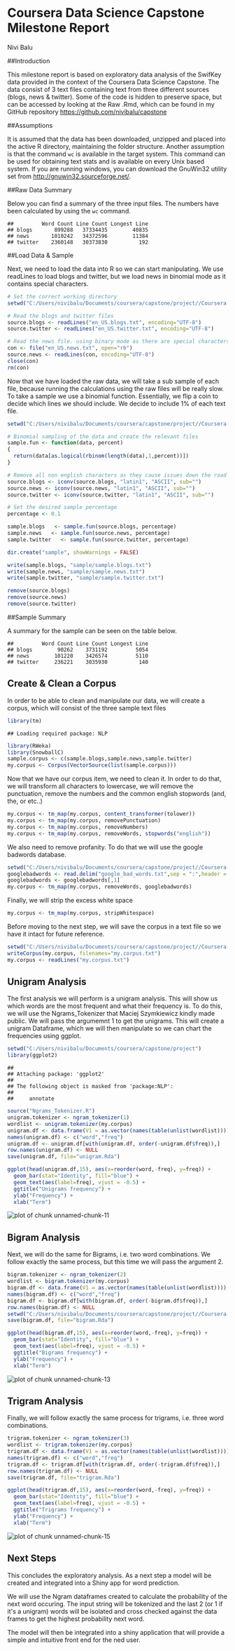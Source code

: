 # Coursera Data Science Capstone Milestone Report
Nivi Balu  

##Introduction

This milestone report is based on exploratory data analysis of the SwifKey data provided in the context of the Coursera Data Science Capstone. The data consist of 3 text files containing text from three different sources (blogs, news & twitter). Some of the code is hidden to preserve space, but can be accessed by looking at the Raw .Rmd, which can be found in my GitHub repository https://github.com/nivibalu/capstone

##Assumptions

It is assumed that the data has been downloaded, unzipped and placed into the active R directory, maintaining the folder structure. Another assumption is that the command `wc` is available in the target system. This command can be used for obtaining text stats and is available on every Unix based system. If you are running windows, you can download the GnuWin32 utility set from http://gnuwin32.sourceforge.net/.

##Raw Data Summary

Below you can find a summary of the three input files. The numbers have been calculated by using the `wc` command.


```
##         Word Count Line Count Longest Line
## blogs       899288   37334435        40835
## news       1010242   34372596        11384
## twitter    2360148   30373830          192
```

##Load Data & Sample

Next, we need to load the data into R so we can start manipulating. We use readLines to load blogs and twitter, but we load news in binomial mode as it contains special characters.


```r
# Set the correct working directory
setwd("C:/Users/nivibalu/Documents/coursera/capstone/project//Coursera-Swiftkey//final//en_US")

# Read the blogs and twitter files
source.blogs <- readLines("en_US.blogs.txt", encoding="UTF-8")
source.twitter <- readLines("en_US.twitter.txt", encoding="UTF-8")

# Read the news file. using binary mode as there are special characters in the text
con <- file("en_US.news.txt", open="rb")
source.news <- readLines(con, encoding="UTF-8")
close(con)
rm(con)
```

Now that we have loaded the raw data, we will take a sub sample of each file, because running the calculations using the raw files will be really slow. To take a sample we use a binomial function. Essentially, we flip a coin to decide which lines we should include. We decide to include 1% of each text file.


```r
setwd("C:/Users/nivibalu/Documents/coursera/capstone/project//Coursera-Swiftkey//final//en_US")

# Binomial sampling of the data and create the relevant files
sample.fun <- function(data, percent)
{
  return(data[as.logical(rbinom(length(data),1,percent))])
}

# Remove all non english characters as they cause issues down the road
source.blogs <- iconv(source.blogs, "latin1", "ASCII", sub="")
source.news <- iconv(source.news, "latin1", "ASCII", sub="")
source.twitter <- iconv(source.twitter, "latin1", "ASCII", sub="")

# Set the desired sample percentage
percentage <- 0.1

sample.blogs   <- sample.fun(source.blogs, percentage)
sample.news   <- sample.fun(source.news, percentage)
sample.twitter   <- sample.fun(source.twitter, percentage)

dir.create("sample", showWarnings = FALSE)

write(sample.blogs, "sample/sample.blogs.txt")
write(sample.news, "sample/sample.news.txt")
write(sample.twitter, "sample/sample.twitter.txt")

remove(source.blogs)
remove(source.news)
remove(source.twitter)
```

##Sample Summary

A summary for the sample can be seen on the table below.


```
##         Word Count Line Count Longest Line
## blogs        90262    3731192         5054
## news        101220    3426574         5110
## twitter     236221    3035930          140
```

## Create & Clean a Corpus

In order to be able to clean and manipulate our data, we will create a corpus, which will consist of the three sample text files


```r
library(tm)
```

```
## Loading required package: NLP
```

```r
library(RWeka)
library(SnowballC)
sample.corpus <- c(sample.blogs,sample.news,sample.twitter)
my.corpus <- Corpus(VectorSource(list(sample.corpus)))
```

Now that we have our corpus item, we need to clean it. In order to do that, we will transform all characters to lowercase, we will remove the punctuation, remove the numbers and the common english stopwords (and, the, or etc..)


```r
my.corpus <- tm_map(my.corpus, content_transformer(tolower))
my.corpus <- tm_map(my.corpus, removePunctuation)
my.corpus <- tm_map(my.corpus, removeNumbers)
my.corpus <- tm_map(my.corpus, removeWords, stopwords("english"))
```

We also need to remove profanity. To do that we will use the google badwords database.


```r
setwd("C:/Users/nivibalu/Documents/coursera/capstone/project//Coursera-Swiftkey//final//en_US")
googlebadwords <- read.delim("google_bad_words.txt",sep = ":",header = FALSE)
googlebadwords <- googlebadwords[,1]
my.corpus <- tm_map(my.corpus, removeWords, googlebadwords)
```

Finally, we will strip the excess white space


```r
my.corpus <- tm_map(my.corpus, stripWhitespace)
```

Before moving to the next step, we will save the corpus in a text file so we have it intact for future reference.


```r
setwd("C:/Users/nivibalu/Documents/coursera/capstone/project//Coursera-Swiftkey//final//en_US//output")
writeCorpus(my.corpus, filenames="my.corpus.txt")
my.corpus <- readLines("my.corpus.txt")
```

## Unigram Analysis

The first analysis we will perform is a unigram analysis. This will show us which words are the most frequent and what their frequency is. To do this, we will use the Ngrams_Tokenizer that Maciej Szymkiewicz kindly made public. We will  pass the argumemnt 1 to get the unigrams. This will create a unigram Dataframe, which we will then manipulate so we can chart the frequencies using ggplot.


```r
setwd("C:/Users/nivibalu/Documents/coursera/capstone/project")
library(ggplot2)
```

```
## 
## Attaching package: 'ggplot2'
## 
## The following object is masked from 'package:NLP':
## 
##     annotate
```

```r
source("Ngrams_Tokenizer.R")
unigram.tokenizer <- ngram_tokenizer(1)
wordlist <- unigram.tokenizer(my.corpus)
unigram.df <- data.frame(V1 = as.vector(names(table(unlist(wordlist)))), V2 = as.numeric(table(unlist(wordlist))))
names(unigram.df) <- c("word","freq")
unigram.df <- unigram.df[with(unigram.df, order(-unigram.df$freq)),]
row.names(unigram.df) <- NULL
save(unigram.df, file="unigram.Rda")
```


```r
ggplot(head(unigram.df,15), aes(x=reorder(word,-freq), y=freq)) +
  geom_bar(stat="Identity", fill="blue") +
  geom_text(aes(label=freq), vjust = -0.5) +
  ggtitle("Unigrams frequency") +
  ylab("Frequency") +
  xlab("Term")
```

![plot of chunk unnamed-chunk-11](unnamed-chunk-11.png) 

## Bigram Analysis

Next, we will do the same for Bigrams, i.e. two word combinations. We follow exactly the same process, but this time we will pass the argument 2.


```r
bigram.tokenizer <- ngram_tokenizer(2)
wordlist <- bigram.tokenizer(my.corpus)
bigram.df <- data.frame(V1 = as.vector(names(table(unlist(wordlist)))), V2 = as.numeric(table(unlist(wordlist))))
names(bigram.df) <- c("word","freq")
bigram.df <- bigram.df[with(bigram.df, order(-bigram.df$freq)),]
row.names(bigram.df) <- NULL
setwd("C:/Users/nivibalu/Documents/coursera/capstone/project//Coursera-Swiftkey//final//en_US//output")
save(bigram.df, file="bigram.Rda")
```


```r
ggplot(head(bigram.df,15), aes(x=reorder(word,-freq), y=freq)) +
  geom_bar(stat="Identity", fill="blue") +
  geom_text(aes(label=freq), vjust = -0.5) +
  ggtitle("Bigrams frequency") +
  ylab("Frequency") +
  xlab("Term")
```

![plot of chunk unnamed-chunk-13](unnamed-chunk-13.png) 

## Trigram Analysis

Finally, we will follow exactly the same process for trigrams, i.e. three word combinations.


```r
trigram.tokenizer <- ngram_tokenizer(3)
wordlist <- trigram.tokenizer(my.corpus)
trigram.df <- data.frame(V1 = as.vector(names(table(unlist(wordlist)))), V2 = as.numeric(table(unlist(wordlist))))
names(trigram.df) <- c("word","freq")
trigram.df <- trigram.df[with(trigram.df, order(-trigram.df$freq)),]
row.names(trigram.df) <- NULL
save(trigram.df, file="trigram.Rda")
```


```r
ggplot(head(trigram.df,15), aes(x=reorder(word,-freq), y=freq)) +
  geom_bar(stat="Identity", fill="blue") +
  geom_text(aes(label=freq), vjust = -0.5) +
  ggtitle("Trigrams frequency") +
  ylab("Frequency") +
  xlab("Term")
```

![plot of chunk unnamed-chunk-15](unnamed-chunk-15.png) 



## Next Steps

This concludes the exploratory analysis. As a next step a model will be created and integrated into a Shiny app for word prediction.

We will use the Ngram dataframes created to calculate the probability of the next word occuring. The input string will be tokenized and the last 2 (or 1 if it's a unigram) words will be isolated and cross checked against the data frames to get the highest probability next word.

The model will then be integrated into a shiny application that will provide a simple and intuitive front end for the ned user.
